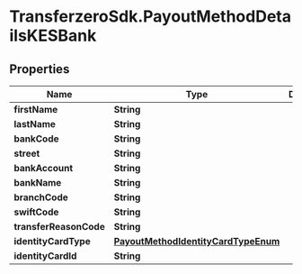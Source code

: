# TransferzeroSdk.PayoutMethodDetailsKESBank

## Properties
Name | Type | Description | Notes
------------ | ------------- | ------------- | -------------
**firstName** | **String** |  | 
**lastName** | **String** |  | 
**bankCode** | **String** |  | 
**street** | **String** |  | 
**bankAccount** | **String** |  | 
**bankName** | **String** |  | 
**branchCode** | **String** |  | [optional] 
**swiftCode** | **String** |  | 
**transferReasonCode** | **String** |  | 
**identityCardType** | [**PayoutMethodIdentityCardTypeEnum**](PayoutMethodIdentityCardTypeEnum.md) |  | 
**identityCardId** | **String** |  | 



